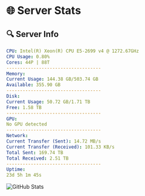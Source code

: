 # 🌐 Server Stats
## 🔍 Server Info
```yaml
CPU: Intel(R) Xeon(R) CPU E5-2699 v4 @ 1272.67GHz
CPU Usage: 0.80%
Cores: 44P | 88T
-----------------------------------
Memory:
Current Usage: 144.38 GB/503.74 GB
Available: 355.90 GB
-----------------------------------
Disk:
Current Usage: 50.72 GB/1.71 TB
Free: 1.58 TB
-----------------------------------
GPU:
No GPU detected
-----------------------------------
Network:
Current Transfer (Sent): 14.72 MB/s
Current Transfer (Received): 101.33 KB/s
Total Sent: 169.74 TB
Total Received: 2.51 TB
-----------------------------------
Uptime:
23d 5h 1m 45s
```
![GitHub Stats](https://img.shields.io/badge/Updated-2025-03-03_03:45:03-blue)